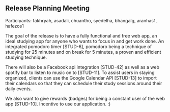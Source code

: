 Release Planning Meeting
-------------------------------------------------

Participants: fakhryah, asadali, chuantho, syedelha, bhangalg, aranhas1, hafezos1

The goal of the release is to have a fully functional and free web app, an ideal studying app for anyone who wants to focus in and get work done. An integrated pomodoro timer [STUD-6], pomodoro being a technique of studying for 25 minutes and on break for 5 minutes, a proven and efficient studying technique. 

There will also be a Facebook api integration [STUD-42] as well as a web spotify bar to listen to music on to [STUD-11]. To assist users in staying organized, clients can use the Google Calendar API [STUD-13] to import their calendars so that they can schedule their study sessions around their daily events. 

We also want to give rewards (badges) for being a constant user of the web app [STUD-10]. Incentive to use our application. :) 
